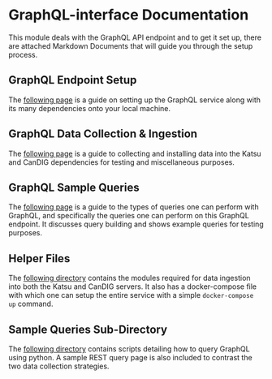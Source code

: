 # GraphQL-interface Documentation

This module deals with the GraphQL API endpoint and to get it set up, there are attached Markdown Documents that will guide you through the setup process.

## GraphQL Endpoint Setup

The [following page](GraphQLIntroduction.md) is a guide on setting up the GraphQL service along with its many dependencies onto your local machine.

## GraphQL Data Collection & Ingestion

The [following page](GraphQLDataCollection.md) is a guide to collecting and installing data into the Katsu and CanDIG dependencies for testing and miscellaneous purposes.

## GraphQL Sample Queries

The [following page](GraphQLSampleQueries.md) is a guide to the types of queries one can perform with GraphQL, and specifically the queries one can perform on this GraphQL endpoint. It discusses query building and shows example queries for testing purposes.

## Helper Files

The [following directory](helpers/) contains the modules required for data ingestion into both the Katsu and CanDIG servers. It also has a docker-compose file with which one can setup the entire service with a simple `docker-compose up` command.

## Sample Queries Sub-Directory

The [following directory](samplequeries/) contains scripts detailing how to query GraphQL using python. A sample REST query page is also included to contrast the two data collection strategies.
